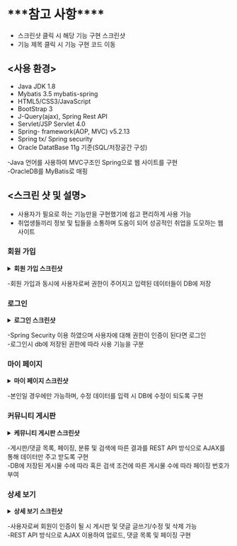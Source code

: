 <h1>***참고 사항****</h1>

- 스크린샷 클릭 시 해당 기능 구현 스크린샷      
- 기능 제목 클릭 시 기능 구현 코드 이동


## <사용 환경>
- Java JDK 1.8
- Mybatis 3.5 mybatis-spring
- HTML5/CSS3/JavaScript
- BootStrap 3
- J-Query(ajax), Spring Rest API
- Servlet/JSP Servlet 4.0
- Spring- framework(AOP, MVC)  v5.2.13
- Spring tx/ Spring security
- Oracle DatatBase 11g 기준(SQL/저장공간 구성)

-Java 언어를 사용하여 MVC구조인 Spring으로 웹 사이트를 구현   
-OracleDB를  MyBatis로 매핑

## <스크린 샷 및 설명>

- 사용자가 필요로 하는 기능만을 구현했기에 쉽고 편리하게 사용 가능
- 취업생들끼리 정보 및 팁들을 소통하며 도움이 되어 성공적인 취업을 도모하는 웹 사이트

<h3 onClick="https://github.com/rlawjdgn09/shareInfo/blob/main/src/main/java/org/spring5/controller/MemberController.java">회원 가입</h3>
<details close>
  <summary> 
    <b>회원 가입 스크린샷</b><br>
  </summary>

![image](https://user-images.githubusercontent.com/66732896/112924723-a151cf00-914b-11eb-85ce-d642ade15111.png)

</details>

-회원 가입과 동시에 사용자로써 권한이 주어지고 입력된 데이터들이 DB에 저장


<h3>로그인</h3>
<details close>
  <summary> 
    <b>로그인 스크린샷</b><br>
  </summary>
  
![image](https://user-images.githubusercontent.com/66732896/112925056-32c14100-914c-11eb-97ce-58ee051ac3aa.png)

</details>

-Spring Security 이용 하였으며 사용자에 대해 권한이 인증이 된다면 로그인   
-로그인시 db에 저장된 권한에 따라 사용 기능을 구분

<h3>마이 페이지</h3>
<details close>
  <summary> 
    <b>마이 페이지 스크린샷</b><br>
  </summary>
  
![image](https://user-images.githubusercontent.com/66732896/112925199-7156fb80-914c-11eb-99a2-085ca20e6409.png)

</details>

-본인일 경우에만 가능하며, 수정 데이터를 입력 시 DB에 수정이 되도록 구현

<h3>커뮤니티 게시판</h3>
<details close>
  <summary> 
    <b>케뮤니티 게시판 스크린샷</b><br>
  </summary>
<게시물 목록 조회>

![image](https://user-images.githubusercontent.com/66732896/112925344-af541f80-914c-11eb-8da1-8e1672048780.png)

<페이지 2로 목록 조회>

![image](https://user-images.githubusercontent.com/66732896/112925549-00fcaa00-914d-11eb-963e-5c50c1621745.png)

<Info 로만 조회 시>

![image](https://user-images.githubusercontent.com/66732896/112925483-e88c8f80-914c-11eb-939c-bd2e6e992e19.png)

</details>

-게시판/댓글 목록, 페이징, 분류 및 검색에 따른 결과를 REST API 방식으로 AJAX를 통해 데이터만 주고 받도록 구현   
-DB에 저장된 게시물 수에 따라 혹은 검색 조건에 따른 게시물 수에 따라 페이징 번호가 부여


<h3>상세 보기</h3> 

<details close>
  <summary> 
    <b>상세 보기 스크린샷</b><br>
  </summary>

  ![image](https://user-images.githubusercontent.com/66732896/112926119-f098ff00-914d-11eb-85ef-a9741d910ff0.png)

</details>

-사용자로써 회원이 인증이 될 시 게시판 및 댓글 글쓰기/수정 및 삭제 가능   
-REST API 방식으로 AJAX 이용하여 업로드, 댓글 목록 및 페이징 구현



